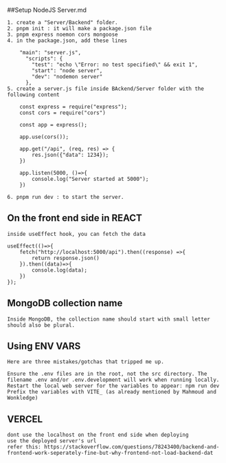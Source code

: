 ##Setup NodeJS Server.md

	1. create a "Server/Backend" folder.
	2. pnpm init : it will make a package.json file
	3. pnpm express noemon cors mongoose
	4. in the package.json, add these lines

		"main": "server.js",
		  "scripts": {
		    "test": "echo \"Error: no test specified\" && exit 1",
		    "start": "node server",
		    "dev": "nodemon server"
		  },
	5. create a server.js file inside BAckend/Server folder with the following content

		const express = require("express");
		const cors = require("cors")
		
		const app = express();

		app.use(cors());

		app.get("/api", (req, res) => {
			res.json({"data": 1234});
		})

		app.listen(5000, ()=>{
			console.log("Server started at 5000");
		})

	6. pnpm run dev : to start the server.

## On the front end side in REACT
	
	inside useEffect hook, you can fetch the data

	useEffect(()=>{
		fetch("http://localhost:5000/api").then((response) =>{
			return response.json()
		}).then((data)=>{
			console.log(data);
		})
	});

## MongoDB collection name
	Inside MongoDB, the collection name should start with small letter should also be plural.

## Using ENV VARS
	Here are three mistakes/gotchas that tripped me up.

	Ensure the .env files are in the root, not the src directory. The filename .env and/or .env.development will work when running locally.
	Restart the local web server for the variables to appear: npm run dev
	Prefix the variables with VITE_ (as already mentioned by Mahmoud and Wonkledge)

## VERCEL
	dont use the localhost on the front end side when deploying
	use the deployed server's url 
	refer this: https://stackoverflow.com/questions/78243400/backend-and-frontend-work-seperately-fine-but-why-frontend-not-load-backend-dat
